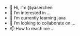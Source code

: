 - 👋 Hi, I’m @yaserchen
- 👀 I’m interested in ...
- 🌱 I’m currently learning java
- 💞️ I’m looking to collaborate on ...
- 📫 How to reach me ...

<!---
yaserchen/yaserchen is a ✨ special ✨ repository because its `README.md` (this file) appears on your GitHub profile.
You can click the Preview link to take a look at your changes.
--->
